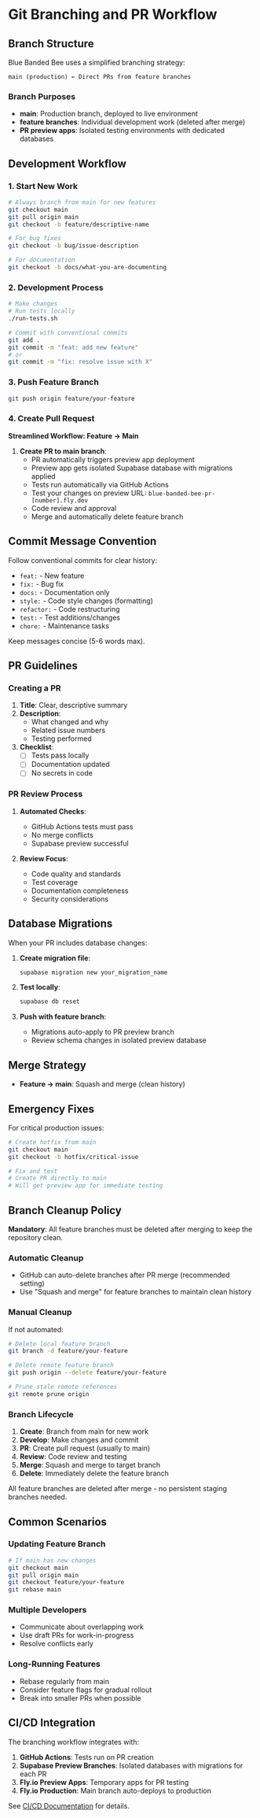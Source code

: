 # Git Branching and PR Workflow

## Branch Structure

Blue Banded Bee uses a simplified branching strategy:

```
main (production) ← Direct PRs from feature branches
```

### Branch Purposes

- **main**: Production branch, deployed to live environment
- **feature branches**: Individual development work (deleted after merge)
- **PR preview apps**: Isolated testing environments with dedicated databases

## Development Workflow

### 1. Start New Work

```bash
# Always branch from main for new features
git checkout main
git pull origin main
git checkout -b feature/descriptive-name

# For bug fixes
git checkout -b bug/issue-description

# For documentation
git checkout -b docs/what-you-are-documenting
```

### 2. Development Process

```bash
# Make changes
# Run tests locally
./run-tests.sh

# Commit with conventional commits
git add .
git commit -m "feat: add new feature"
# or
git commit -m "fix: resolve issue with X"
```

### 3. Push Feature Branch

```bash
git push origin feature/your-feature
```

### 4. Create Pull Request

**Streamlined Workflow: Feature → Main**

1. **Create PR to main branch**:
   - PR automatically triggers preview app deployment
   - Preview app gets isolated Supabase database with migrations applied
   - Tests run automatically via GitHub Actions
   - Test your changes on preview URL: `blue-banded-bee-pr-[number].fly.dev`
   - Code review and approval
   - Merge and automatically delete feature branch

## Commit Message Convention

Follow conventional commits for clear history:

- `feat:` - New feature
- `fix:` - Bug fix
- `docs:` - Documentation only
- `style:` - Code style changes (formatting)
- `refactor:` - Code restructuring
- `test:` - Test additions/changes
- `chore:` - Maintenance tasks

Keep messages concise (5-6 words max).

## PR Guidelines

### Creating a PR

1. **Title**: Clear, descriptive summary
2. **Description**: 
   - What changed and why
   - Related issue numbers
   - Testing performed
3. **Checklist**:
   - [ ] Tests pass locally
   - [ ] Documentation updated
   - [ ] No secrets in code

### PR Review Process

1. **Automated Checks**:
   - GitHub Actions tests must pass
   - No merge conflicts
   - Supabase preview successful

2. **Review Focus**:
   - Code quality and standards
   - Test coverage
   - Documentation completeness
   - Security considerations

## Database Migrations

When your PR includes database changes:

1. **Create migration file**:
   ```bash
   supabase migration new your_migration_name
   ```

2. **Test locally**:
   ```bash
   supabase db reset
   ```

3. **Push with feature branch**:
   - Migrations auto-apply to PR preview branch
   - Review schema changes in isolated preview database

## Merge Strategy

- **Feature → main**: Squash and merge (clean history)

## Emergency Fixes

For critical production issues:

```bash
# Create hotfix from main
git checkout main
git checkout -b hotfix/critical-issue

# Fix and test
# Create PR directly to main
# Will get preview app for immediate testing
```

## Branch Cleanup Policy

**Mandatory**: All feature branches must be deleted after merging to keep the repository clean.

### Automatic Cleanup

- GitHub can auto-delete branches after PR merge (recommended setting)
- Use "Squash and merge" for feature branches to maintain clean history

### Manual Cleanup

If not automated:

```bash
# Delete local feature branch
git branch -d feature/your-feature

# Delete remote feature branch  
git push origin --delete feature/your-feature

# Prune stale remote references
git remote prune origin
```

### Branch Lifecycle

1. **Create**: Branch from main for new work
2. **Develop**: Make changes and commit
3. **PR**: Create pull request (usually to main)
4. **Review**: Code review and testing
5. **Merge**: Squash and merge to target branch
6. **Delete**: Immediately delete the feature branch

All feature branches are deleted after merge - no persistent staging branches needed.

## Common Scenarios

### Updating Feature Branch

```bash
# If main has new changes
git checkout main
git pull origin main
git checkout feature/your-feature
git rebase main
```

### Multiple Developers

- Communicate about overlapping work
- Use draft PRs for work-in-progress
- Resolve conflicts early

### Long-Running Features

- Rebase regularly from main
- Consider feature flags for gradual rollout
- Break into smaller PRs when possible

## CI/CD Integration

The branching workflow integrates with:

1. **GitHub Actions**: Tests run on PR creation
2. **Supabase Preview Branches**: Isolated databases with migrations for each PR
3. **Fly.io Preview Apps**: Temporary apps for PR testing
4. **Fly.io Production**: Main branch auto-deploys to production

See [CI/CD Documentation](./testing/ci-cd.md) for details.